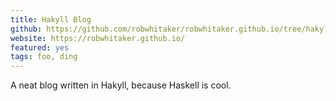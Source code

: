 ```yaml
---
title: Hakyll Blog
github: https://github.com/robwhitaker/robwhitaker.github.io/tree/hakyll
website: https://robwhitaker.github.io/
featured: yes
tags: foo, ding
---
```


A neat blog written in Hakyll, because Haskell is cool.
